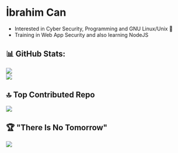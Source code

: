 # İbrahim Can

- Interested in Cyber Security, Programming and GNU Linux/Unix 🐧
- Training in Web App Security and also learning NodeJS

## 📊 GitHub Stats:
![](https://github-readme-stats.vercel.app/api?username=LegendMan46&theme=dark&hide_border=false&include_all_commits=false&count_private=false)<br/>
![](https://github-readme-streak-stats.herokuapp.com/?user=LegendMan46&theme=dark&hide_border=false)<br/>

## 🔝 Top Contributed Repo
![](https://github-contributor-stats.vercel.app/api?username=LegendMan46&limit=5&theme=dark&combine_all_yearly_contributions=true)

## 🏆 "There Is No Tomorrow"
<img src="https://tryhackme-badges.s3.amazonaws.com/LegendMan46.png"/>
